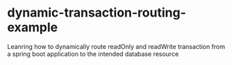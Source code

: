 # dynamic-transaction-routing-example
Leanring how to dynamically route readOnly and readWrite transaction from a spring boot application to the intended database resource
